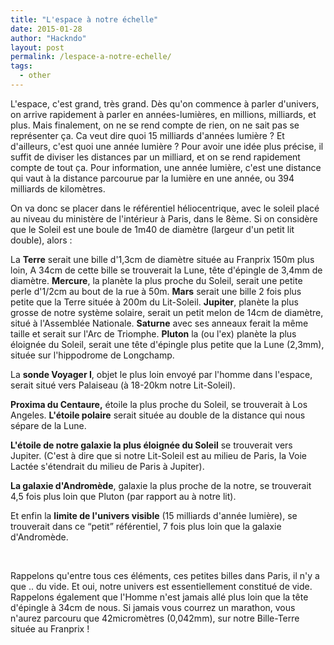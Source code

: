 ```yaml
---
title: "L'espace à notre échelle"
date: 2015-01-28
author: "Hackndo"
layout: post
permalink: /lespace-a-notre-echelle/
tags:
  - other
---
```

<div class="_38 direction_ltr">
  <p>
    L'espace, c'est grand, très grand. Dès qu'on commence à parler d'univers, on arrive rapidement à parler en années-lumières, en millions, milliards, et plus. Mais finalement, on ne se rend compte de rien, on ne sait pas se représenter ça. Ca veut dire quoi 15 milliards d'années lumière ? Et d'ailleurs, c'est quoi une année lumière ? Pour avoir une idée plus précise, il suffit de diviser les distances par un milliard, et on se rend rapidement compte de tout ça. Pour information, une année lumière, c'est une distance qui vaut à la distance parcourue par la lumière en une année, ou 394 milliards de kilomètres.
  </p>
  
  <p>
    On va donc se placer dans le référentiel héliocentrique, avec le soleil placé au niveau du ministère de l'intérieur à Paris, dans le 8ème. Si on considère que le Soleil est une boule de 1m40 de diamètre (largeur d'un petit lit double), alors :
  </p>
  
  <p>
    La <strong>Terre</strong> serait une bille d'1,3cm de diamètre située au Franprix 150m plus loin, A 34cm de cette bille se trouverait la Lune, tête d'épingle de 3,4mm de diamètre. <strong>Mercure</strong>, la planète la plus proche du Soleil, serait une petite perle d'1/2cm au bout de la rue à 50m. <strong>Mars</strong> serait une bille 2 fois plus petite que la Terre située à 200m du Lit-Soleil. <strong>Jupiter</strong>, planète la plus grosse de notre système solaire, serait un petit melon de 14cm de diamètre, situé à l'Assemblée Nationale. <strong>Saturne</strong> avec ses anneaux ferait la même taille et serait sur l'Arc de Triomphe. <strong>Pluton</strong> la (ou l'ex) planète la plus éloignée du Soleil, serait une tête d'épingle plus petite que la Lune (2,3mm), située sur l'hippodrome de Longchamp.
  </p>
  
  <p>
    La <strong>sonde Voyager I</strong>, objet le plus loin envoyé par l'homme dans l'espace, serait situé vers Palaiseau (à 18-20km notre Lit-Soleil).
  </p>
  
  <p>
    <strong>Proxima du Centaure,</strong> étoile la plus proche du Soleil, se trouverait à Los Angeles. <strong>L'étoile polaire</strong> serait située au double de la distance qui nous sépare de la Lune.
  </p>
  
  <p>
    <strong>L'étoile de notre galaxie la plus éloignée du Soleil</strong> se trouverait vers Jupiter. (C'est à dire que si notre Lit-Soleil est au milieu de Paris, la Voie Lactée s'étendrait du milieu de Paris à Jupiter).
  </p>
  
  <p>
    <strong>La galaxie d'Andromède</strong>, galaxie la plus proche de la notre, se trouverait 4,5 fois plus loin que Pluton (par rapport au à notre lit).
  </p>
  
  <p>
    Et enfin la <strong>limite de l'univers visible</strong> (15 milliards d'année lumière), se trouverait dans ce &#8220;petit&#8221; référentiel, 7 fois plus loin que la galaxie d'Andromède.
  </p>
  
  <p>
    &nbsp;
  </p>
  
  <p>
    Rappelons qu'entre tous ces éléments, ces petites billes dans Paris, il n'y a que .. du vide. Et oui, notre univers est essentiellement constitué de vide. Rappelons également que l'Homme n'est jamais allé plus loin que la tête d'épingle à 34cm de nous. Si jamais vous courrez un marathon, vous n'aurez parcouru que 42micromètres (0,042mm), sur notre Bille-Terre située au Franprix !
  </p>
</div>